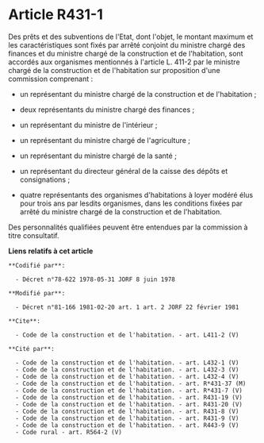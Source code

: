 # Article R431-1

Des prêts et des subventions de l'Etat, dont l'objet, le montant maximum et les caractéristiques sont fixés par arrêté
conjoint du ministre chargé des finances et du ministre chargé de la construction et de l'habitation, sont accordés aux
organismes mentionnés à l'article L. 411-2 par le ministre chargé de la construction et de l'habitation sur proposition d'une
commission comprenant :

- un représentant du ministre chargé de la construction et de l'habitation ;

- deux représentants du ministre chargé des finances ;

- un représentant du ministre de l'intérieur ;

- un représentant du ministre chargé de l'agriculture ;

- un représentant du ministre chargé de la santé ;

- un représentant du directeur général de la caisse des dépôts et consignations ;

- quatre représentants des organismes d'habitations à loyer modéré élus pour trois ans par lesdits organismes, dans les
conditions fixées par arrêté du ministre chargé de la construction et de l'habitation. 

Des personnalités qualifiées peuvent être entendues par la commission à titre consultatif.

**Liens relatifs à cet article**

	**Codifié par**:

	  - Décret n°78-622 1978-05-31 JORF 8 juin 1978

	**Modifié par**:

	  - Décret n°81-166 1981-02-20 art. 1 art. 2 JORF 22 février 1981

	**Cite**:

	  - Code de la construction et de l'habitation. - art. L411-2 (V)

	**Cité par**:

	  - Code de la construction et de l'habitation. - art. L432-1 (V)
	  - Code de la construction et de l'habitation. - art. L432-3 (V)
	  - Code de la construction et de l'habitation. - art. L432-4 (V)
	  - Code de la construction et de l'habitation. - art. R*431-37 (M)
	  - Code de la construction et de l'habitation. - art. R*431-7 (V)
	  - Code de la construction et de l'habitation. - art. R431-19 (V)
	  - Code de la construction et de l'habitation. - art. R431-20 (V)
	  - Code de la construction et de l'habitation. - art. R431-8 (V)
	  - Code de la construction et de l'habitation. - art. R431-9 (V)
	  - Code de la construction et de l'habitation. - art. R443-9 (V)
	  - Code rural - art. R564-2 (V)
